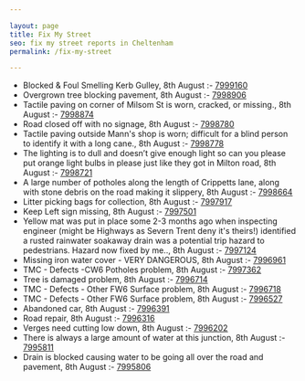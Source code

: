 ```yaml
---

layout: page
title: Fix My Street
seo: fix my street reports in Cheltenham
permalink: /fix-my-street

---
```


<!-- fix_marker starts -->

- Blocked & Foul Smelling Kerb Gulley, 8th August :- [7999160](https://www.fixmystreet.com/report/7999160)
- Overgrown tree blocking pavement, 8th August :- [7998906](https://www.fixmystreet.com/report/7998906)
- Tactile paving on corner of Milsom St is worn, cracked, or missing., 8th August :- [7998874](https://www.fixmystreet.com/report/7998874)
- Road closed off with no signage, 8th August :- [7998780](https://www.fixmystreet.com/report/7998780)
- Tactile paving outside Mann's shop is worn; difficult for a blind person to identify it with a long cane., 8th August :- [7998778](https://www.fixmystreet.com/report/7998778)
- The lighting is to dull and doesn’t give enough light so can you please put orange light bulbs in please just like they got in Milton road, 8th August :- [7998721](https://www.fixmystreet.com/report/7998721)
- A large number of potholes along the length of Crippetts lane, along with stone debris on the road making it slippery, 8th August :- [7998664](https://www.fixmystreet.com/report/7998664)
- Litter picking bags for collection, 8th August :- [7997917](https://www.fixmystreet.com/report/7997917)
- Keep Left sign missing, 8th August :- [7997501](https://www.fixmystreet.com/report/7997501)
- Yellow mat was put in place some 2-3 months ago when inspecting engineer (might be Highways as Severn Trent deny it's theirs!) identified a rusted rainwater soakaway drain was a potential trip hazard to pedestrians. Hazard now fixed by me.., 8th August :- [7997124](https://www.fixmystreet.com/report/7997124)
- Missing iron water cover - VERY DANGEROUS, 8th August :- [7996961](https://www.fixmystreet.com/report/7996961)
- TMC - Defects -CW6 Potholes  problem, 8th August :- [7997362](https://www.fixmystreet.com/report/7997362)
- Tree is damaged problem, 8th August :- [7996714](https://www.fixmystreet.com/report/7996714)
- TMC - Defects - Other FW6  Surface problem, 8th August :- [7996718](https://www.fixmystreet.com/report/7996718)
- TMC - Defects - Other FW6  Surface problem, 8th August :- [7996527](https://www.fixmystreet.com/report/7996527)
- Abandoned car, 8th August :- [7996391](https://www.fixmystreet.com/report/7996391)
- Road repair, 8th August :- [7996316](https://www.fixmystreet.com/report/7996316)
- Verges need cutting low down, 8th August :- [7996202](https://www.fixmystreet.com/report/7996202)
- There is always a large amount of water at this junction, 8th August :- [7995811](https://www.fixmystreet.com/report/7995811)
- Drain is blocked causing water to be going all over the road and pavement, 8th August :- [7995806](https://www.fixmystreet.com/report/7995806)

<!-- fix_marker ends -->